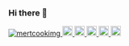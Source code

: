 ### Hi there 👋

<p align="left"> 
  <a href="https://github.com/mertcookimg/mertcookimg/">
    <img src="https://komarev.com/ghpvc/?username=mertcookimg" alt="mertcookimg" />
  </a>
  <a href="http://twitter.com/MeRTcooking">
    <img height="20" src="https://img.shields.io/twitter/follow/MeRTcooking?label=Twitter&logo=twitter&style=flat" />
  </a>
  <a href="https://github.com/mertcookimg">
    <img height="20" src="https://img.shields.io/github/followers/mertcookimg?label=follow&logo=github&style=flat" />
  </a>
<!--   <a href="http://qiita.com/MeRT">
    <img height="20" src="https://qiita-badge.apiapi.app/s/MeRT/posts.svg" />
  </a>   -->
  <a href="http://qiita.com/MeRT">
    <img height="20" src="https://qiita-badge.apiapi.app/s/MeRT/contributions.svg" />
  </a>
  <a href="https://youtube.com/channel/UCLGjR0yRSIxDb_l135V4mnQ">
    <img height="20" src="https://img.shields.io/youtube/channel/subscribers/UCLGjR0yRSIxDb_l135V4mnQ?style=social" />
  </a>
  <a href="https://youtube.com/channel/UCLGjR0yRSIxDb_l135V4mnQ">
    <img height="20" src="https://img.shields.io/youtube/channel/views/UCLGjR0yRSIxDb_l135V4mnQ?style=social" />
  </a>
</p>
